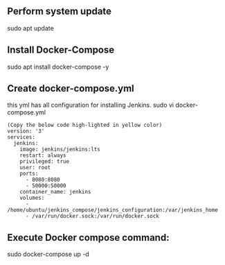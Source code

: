 ## Perform system update
sudo apt update

## Install Docker-Compose
sudo apt install docker-compose -y

## Create docker-compose.yml
this yml has all configuration for installing Jenkins.
sudo vi docker-compose.yml 

```
(Copy the below code high-lighted in yellow color)
version: '3'
services:
  jenkins:
    image: jenkins/jenkins:lts
    restart: always
    privileged: true
    user: root
    ports:
      - 8080:8080
      - 50000:50000
    container_name: jenkins
    volumes:
      - /home/ubuntu/jenkins_compose/jenkins_configuration:/var/jenkins_home
      - /var/run/docker.sock:/var/run/docker.sock
```

## Execute Docker compose command:
sudo docker-compose up -d 
